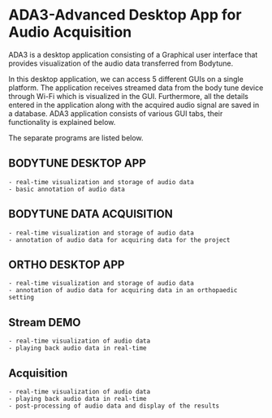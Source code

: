 # ADA3-Advanced Desktop App for Audio Acquisition
ADA3 is a desktop application consisting of a Graphical user interface that provides visualization of the audio data transferred from Bodytune.  

In this desktop application, we can access 5 different GUIs on a single platform.  The application receives streamed data from the body tune device 
through Wi-Fi which is visualized in the GUI. Furthermore, all the details entered in the application along with the acquired audio signal are saved in a database. 
ADA3 application consists of various GUI tabs, their functionality is explained below. 

The separate programs are listed below.

## BODYTUNE DESKTOP APP
	- real-time visualization and storage of audio data
	- basic annotation of audio data
	
## BODYTUNE DATA ACQUISITION
	- real-time visualization and storage of audio data
	- annotation of audio data for acquiring data for the project

## ORTHO DESKTOP APP
	- real-time visualization and storage of audio data
	- annotation of audio data for acquiring data in an orthopaedic setting

## Stream DEMO
	- real-time visualization of audio data
	- playing back audio data in real-time

## Acquisition
	- real-time visualization of audio data
	- playing back audio data in real-time
	- post-processing of audio data and display of the results
